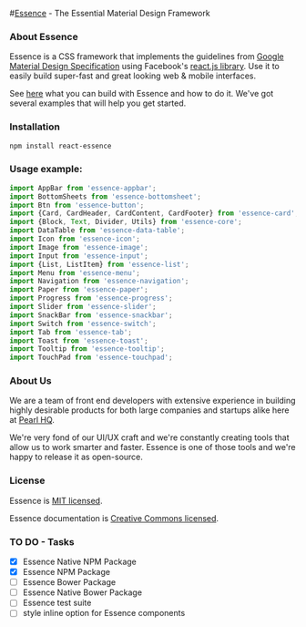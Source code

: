 #[Essence](http://essence.pearlhq.com/) - The Essential Material Design Framework

### About Essence
Essence is a CSS framework that implements the guidelines from [Google Material Design Specification](https://www.google.com/design/spec/material-design/introduction.html) using Facebook's [react.js library](https://facebook.github.io/react/). Use it to easily build super-fast and great looking web & mobile interfaces.

See [here](http://essence.pearlhq.com/) what you can build with Essence and how to do it. We've got several examples that will help you get started.

### Installation
```bash
npm install react-essence
```

### Usage example:
```javascript
import AppBar from 'essence-appbar';
import BottomSheets from 'essence-bottomsheet';
import Btn from 'essence-button';
import {Card, CardHeader, CardContent, CardFooter} from 'essence-card';
import {Block, Text, Divider, Utils} from 'essence-core';
import DataTable from 'essence-data-table';
import Icon from 'essence-icon';
import Image from 'essence-image';
import Input from 'essence-input';
import {List, ListItem} from 'essence-list';
import Menu from 'essence-menu';
import Navigation from 'essence-navigation';
import Paper from 'essence-paper';
import Progress from 'essence-progress';
import Slider from 'essence-slider';
import SnackBar from 'essence-snackbar';
import Switch from 'essence-switch';
import Tab from 'essence-tab';
import Toast from 'essence-toast';
import Tooltip from 'essence-tooltip';
import TouchPad from 'essence-touchpad';
```

### About Us
We are a team of front end developers with extensive experience in building highly desirable products for both large companies and startups alike here at [Pearl HQ](http://www.pearlhq.com/).

We're very fond of our UI/UX craft and we're constantly creating tools that allow us to work smarter and faster. Essence is one of those tools and we're happy to release it as open-source.

### License
Essence is [MIT licensed](./LICENSE).

Essence documentation is [Creative Commons licensed](./LICENSE-docs).

### TO DO - Tasks
- [x] Essence Native NPM Package
- [x] Essence NPM Package
- [ ] Essence Bower Package
- [ ] Essence Native Bower Package
- [ ] Essence test suite
- [ ] style inline option for Essence components
